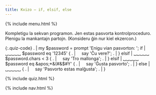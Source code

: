 ```yaml
---
title: Kvizo — if, elsif, else
---
```


{% include menu.html %}

Kompletigu la sekvan programon. Jen estas pasvorta kontrolproceduro. Plenigu la mankantajn partojn. (Konsideru ĝin nur kiel ekzercon.)

{:.quiz-code}
. | my $password = prompt &apos;Enigu vian pasvorton: &apos;;
if | ␣␣␣␣␣ $password eq &apos;12345&apos; {
. | &nbsp;&nbsp;&nbsp;&nbsp;say &apos;Ĉu vere?&apos;;
. | }
elsif | ␣␣␣␣␣ $password.chars &lt; 3 {
. | &nbsp;&nbsp;&nbsp;&nbsp;say &apos;Tro mallonga&apos;;
. | }
elsif | ␣␣␣␣␣ $password eq &apos;*&(#&$#Y&apos; {
. | &nbsp;&nbsp;&nbsp;&nbsp;say &apos;Ĝusta pasvorto&apos;;
. | }
else | ␣␣␣␣␣ {
. | &nbsp;&nbsp;&nbsp;&nbsp;say &apos;Pasvorto estas malĝusta&apos;;
. | }

{% include quiz.html %}

{% include nav.html %}